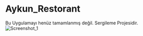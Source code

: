 # Aykun_Restorant 
 
Bu Uygulamayı henüz tamamlanmış değil.
Sergileme Projesidir.
![Screenshot_1](https://github.com/neontox/Aykun_Restorant/assets/66301827/ccdc4e84-a406-4a32-a9e8-6abc746ccda6)
